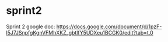 # sprint2
Sprint 2 google doc:
https://docs.google.com/document/d/1pzF-l5J7JSnpfgKgnVFMhXKZ_gbtlfY5UDXeu1BCGK0/edit?tab=t.0  
